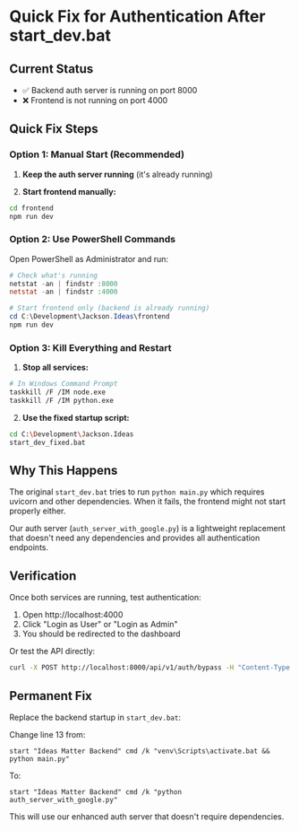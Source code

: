 # Quick Fix for Authentication After start_dev.bat

## Current Status
- ✅ Backend auth server is running on port 8000
- ❌ Frontend is not running on port 4000

## Quick Fix Steps

### Option 1: Manual Start (Recommended)

1. **Keep the auth server running** (it's already running)

2. **Start frontend manually:**
```bash
cd frontend
npm run dev
```

### Option 2: Use PowerShell Commands

Open PowerShell as Administrator and run:

```powershell
# Check what's running
netstat -an | findstr :8000
netstat -an | findstr :4000

# Start frontend only (backend is already running)
cd C:\Development\Jackson.Ideas\frontend
npm run dev
```

### Option 3: Kill Everything and Restart

1. **Stop all services:**
```bash
# In Windows Command Prompt
taskkill /F /IM node.exe
taskkill /F /IM python.exe
```

2. **Use the fixed startup script:**
```bash
cd C:\Development\Jackson.Ideas
start_dev_fixed.bat
```

## Why This Happens

The original `start_dev.bat` tries to run `python main.py` which requires uvicorn and other dependencies. When it fails, the frontend might not start properly either.

Our auth server (`auth_server_with_google.py`) is a lightweight replacement that doesn't need any dependencies and provides all authentication endpoints.

## Verification

Once both services are running, test authentication:

1. Open http://localhost:4000
2. Click "Login as User" or "Login as Admin"
3. You should be redirected to the dashboard

Or test the API directly:
```bash
curl -X POST http://localhost:8000/api/v1/auth/bypass -H "Content-Type: application/json" -d "{\"role\":\"user\"}"
```

## Permanent Fix

Replace the backend startup in `start_dev.bat`:

Change line 13 from:
```batch
start "Ideas Matter Backend" cmd /k "venv\Scripts\activate.bat && python main.py"
```

To:
```batch
start "Ideas Matter Backend" cmd /k "python auth_server_with_google.py"
```

This will use our enhanced auth server that doesn't require dependencies.
